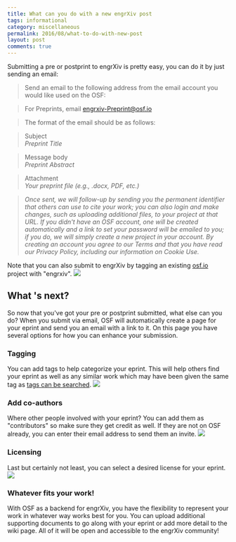 ```yaml
---
title: What can you do with a new engrXiv post
tags: informational
category: miscellaneous
permalink: 2016/08/what-to-do-with-new-post
layout: post
comments: true
---
```


Submitting a pre or postprint to engrXiv is pretty easy, you can do it by just sending an email:

> Send an email to the following address from the email account you would like used on the OSF:

> For Preprints, email [engrxiv-Preprint@osf.io](mailto:engrxiv-Preprint@osf.io)

> The format of the email should be as follows:

> Subject  
> *Preprint Title*

> Message body  
> *Preprint Abstract*

> Attachment  
> *Your preprint file (e.g., .docx, PDF, etc.)*

> *Once sent, we will follow-up by sending you the permanent identifier that others can use to cite your work; you can also login and make changes, such as uploading additional files, to your project at that URL. If you didn't have an OSF account, one will be created automatically and a link to set your password will be emailed to you; if you do, we will simply create a new project in your account. By creating an account you agree to our Terms and that you have read our Privacy Policy, including our information on Cookie Use.*

Note that you can also submit to engrXiv by tagging an existing [osf.io](http://osf.io) project with "engrxiv".
<img src="https://github.com/OpenEngr/engrXiv/raw/gh-pages/images/engtag.PNG"/>

## What 's next?
So now that you've got your pre or postprint submitted, what else can you do? When you submit via email, OSF will automatically create a page for your eprint and send you an email with a link to it. On this page you have several options for how you can enhance your submission.

### Tagging
You can add tags to help categorize your eprint. This will help others find your eprint as well as any similar work which may have been given the same tag as [tags can be searched](https://osf.io/search/?q=(tags:"design")).
<img src="https://github.com/OpenEngr/engrXiv/raw/gh-pages/images/tagging.PNG"/>

### Add co-authors
Where other people involved with your eprint? You can add them as "contributors" so make sure they get credit as well. If they are not on OSF already, you can enter their email address to send them an invite.
<img src="https://github.com/OpenEngr/engrXiv/raw/gh-pages/images/add_cont.PNG"/>

### Licensing
Last but certainly not least, you can select a desired license for your eprint.
<img src="https://github.com/OpenEngr/engrXiv/raw/gh-pages/images/licensing.PNG"/>

### Whatever fits your work!
With OSF as a backend for engrXiv, you have the flexibility to represent your work in whatever way works best for you. You can upload additional supporting documents to go along with your eprint or add more detail to the wiki page. All of it will be open and accessible to the engrXiv community!
